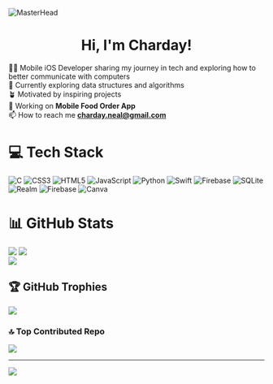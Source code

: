 ![MasterHead](https://media3.giphy.com/headers/dhunten/0DvIY8fAjBSg.gif)

<h1 align="center">Hi, I'm Charday!</h1> 

👨‍💻 Mobile iOS Developer sharing my journey in tech and exploring how to better communicate with computers </br>
💭 Currently exploring data structures and algorithms</br>
🪴 Motivated by inspiring projects </br>
🔭 Working on **Mobile Food Order App** </br>
📫 How to reach me **charday.neal@gmail.com** </br>


# 💻 Tech Stack
![C](https://img.shields.io/badge/c-%2300599C.svg?style=for-the-badge&logo=c&logoColor=white) ![CSS3](https://img.shields.io/badge/css3-%231572B6.svg?style=for-the-badge&logo=css3&logoColor=white) ![HTML5](https://img.shields.io/badge/html5-%23E34F26.svg?style=for-the-badge&logo=html5&logoColor=white) ![JavaScript](https://img.shields.io/badge/javascript-%23323330.svg?style=for-the-badge&logo=javascript&logoColor=%23F7DF1E) ![Python](https://img.shields.io/badge/python-3670A0?style=for-the-badge&logo=python&logoColor=ffdd54) ![Swift](https://img.shields.io/badge/swift-F54A2A?style=for-the-badge&logo=swift&logoColor=white) ![Firebase](https://img.shields.io/badge/firebase-%23039BE5.svg?style=for-the-badge&logo=firebase) ![SQLite](https://img.shields.io/badge/sqlite-%2307405e.svg?style=for-the-badge&logo=sqlite&logoColor=white) ![Realm](https://img.shields.io/badge/Realm-39477F?style=for-the-badge&logo=realm&logoColor=white) ![Firebase](https://img.shields.io/badge/Firebase-039BE5?style=for-the-badge&logo=Firebase&logoColor=white) ![Canva](https://img.shields.io/badge/Canva-%2300C4CC.svg?style=for-the-badge&logo=Canva&logoColor=white)
# 📊 GitHub Stats
![](https://github-readme-stats.vercel.app/api?username=chardayneal&theme=vue&hide_border=false&include_all_commits=false&count_private=false)
![](https://github-readme-streak-stats.herokuapp.com/?user=chardayneal&theme=vue&hide_border=false)</br>
![](https://github-readme-stats.vercel.app/api/top-langs/?username=chardayneal&theme=vue&hide_border=false&include_all_commits=false&count_private=false&layout=compact)

## 🏆 GitHub Trophies
![](https://github-profile-trophy.vercel.app/?username=chardayneal&theme=flat&no-frame=false&no-bg=false&margin-w=4)

### 🔝 Top Contributed Repo
![](https://github-contributor-stats.vercel.app/api?username=chardayneal&limit=5&theme=chalk&combine_all_yearly_contributions=true)

---
[![](https://visitcount.itsvg.in/api?id=chardayneal&icon=0&color=3)](https://visitcount.itsvg.in)

<!-- Proudly created with GPRM ( https://gprm.itsvg.in ) -->
